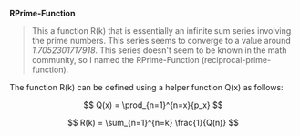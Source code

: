 **RPrime-Function**

> This a function R(k) that is essentially an infinite sum series involving the prime numbers. This series seems to converge to a value around *1.7052301717918*. This series doesn't seem to be known in the math community, so I named the RPrime-Function (reciprocal-prime-function).

The function R(k) can be defined using a helper function Q(x) as follows:

$$
Q(x) = \prod_{n=1}^{n=x}{p_x}
$$

$$
R(k) = \sum_{n=1}^{n=k} \frac{1}{Q(n)}
$$



